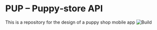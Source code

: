 # PUP – Puppy‑store API
This is a repository for the design of a puppy shop mobile app
![Build](https://github.com/TevH1/PUP/actions/workflows/build.yml/badge.svg)

